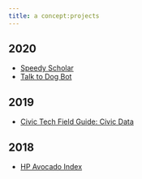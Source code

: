```yaml
---
title: a concept:projects
---
```


## 2020 
- <a href="https://deblnia.github.io/speedyscholar/" target="_blank">Speedy Scholar</a>
- <a href="https://twitter.com/talktodogbot" target="_blank">Talk to Dog Bot</a>


## 2019 
- <a href="https://civictech.guide/civic-data/" target="_blank">Civic Tech Field Guide: Civic Data</a>

## 2018 
- <a href="https://twitter.com/hpavocadoprice?lang=en" target="_blank">HP Avocado Index</a>
